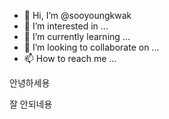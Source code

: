 - 👋 Hi, I’m @sooyoungkwak
- 👀 I’m interested in ...
- 🌱 I’m currently learning ...
- 💞️ I’m looking to collaborate on ...
- 📫 How to reach me ...

<!---
sooyoungkwak/sooyoungkwak is a ✨ special ✨ repository because its `README.md` (this file) appears on your GitHub profile.
You can click the Preview link to take a look at your changes. 어케하는거람...?
--->






안녕하세용

잘 안되네용